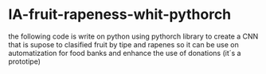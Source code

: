 # IA-fruit-rapeness-whit-pythorch
the following code is write on python using pythorch  library to create a CNN that is supose to clasified fruit by tipe  and rapenes so it can be use on automatization for food banks and enhance  the use of donations (it´s a prototipe)
